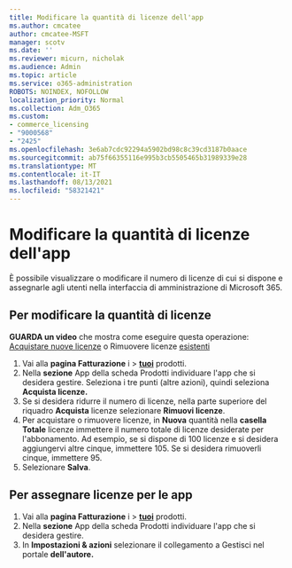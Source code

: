 ```yaml
---
title: Modificare la quantità di licenze dell'app
ms.author: cmcatee
author: cmcatee-MSFT
manager: scotv
ms.date: ''
ms.reviewer: micurn, nicholak
ms.audience: Admin
ms.topic: article
ms.service: o365-administration
ROBOTS: NOINDEX, NOFOLLOW
localization_priority: Normal
ms.collection: Adm_O365
ms.custom:
- commerce_licensing
- "9000568"
- "2425"
ms.openlocfilehash: 3e6ab7cdc92294a5902bd98c8c39cd3187b0aace
ms.sourcegitcommit: ab75f66355116e995b3cb5505465b31989339e28
ms.translationtype: MT
ms.contentlocale: it-IT
ms.lasthandoff: 08/13/2021
ms.locfileid: "58321421"
---
```

# <a name="change-app-license-quantity"></a>Modificare la quantità di licenze dell'app

È possibile visualizzare o modificare il numero di licenze di cui si dispone e assegnarle agli utenti nella interfaccia di amministrazione di Microsoft 365.

## <a name="to-change-license-quantity"></a>Per modificare la quantità di licenze

**GUARDA un video** che mostra come eseguire questa operazione: [Acquistare nuove licenze](https://go.microsoft.com/fwlink/p/?linkid=2154857) o Rimuovere licenze [esistenti](https://go.microsoft.com/fwlink/p/?linkid=2154938)

1. Vai alla **pagina Fatturazione** i  >  **[tuoi](https://go.microsoft.com/fwlink/p/?linkid=842054)** prodotti.
2. Nella **sezione** App della  scheda Prodotti individuare l'app che si desidera gestire. Seleziona i tre punti (altre azioni), quindi seleziona **Acquista licenze.**
3. Se si desidera ridurre il numero di licenze, nella parte superiore del riquadro **Acquista** licenze selezionare **Rimuovi licenze**.
4. Per acquistare o rimuovere licenze, in **Nuova** quantità nella **casella Totale** licenze immettere il numero totale di licenze desiderate per l'abbonamento. Ad esempio, se si dispone di 100 licenze e si desidera aggiungervi altre cinque, immettere 105. Se si desidera rimuoverli cinque, immettere 95.
5. Selezionare **Salva**.

## <a name="to-assign-app-licenses"></a>Per assegnare licenze per le app

1. Vai alla **pagina Fatturazione** i  >  **[tuoi](https://go.microsoft.com/fwlink/p/?linkid=842054)** prodotti.
2. Nella **sezione** App della  scheda Prodotti individuare l'app che si desidera gestire.
3. In **Impostazioni & azioni** selezionare il collegamento a Gestisci nel portale **dell'autore.**